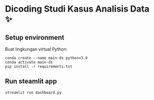 # Dicoding Studi Kasus Analisis Data ✨

## Setup environment
Buat lingkungan virtual Python:
```
conda create --name main-ds python=3.9
conda activate main-ds
pip install -r requirements.txt
```

## Run steamlit app
```
streamlit run dashboard.py
```
